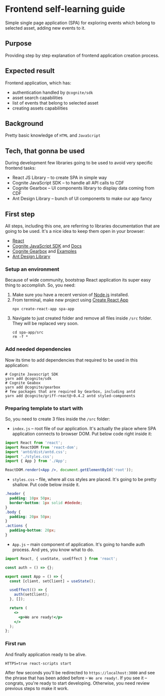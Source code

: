 # Frontend self-learning guide
Simple single page application (SPA) for exploring events which belong to selected asset, adding new events to it.

## Purpose
Providing step by step explanation of frontend application creation process.

## Expected result
Frontend application, which has: 
* authentication handled by `@cognite/sdk`
* asset search capabilities
* list of events that belong to selected asset
* creating assets capabilities

## Background
Pretty basic knowledge of `HTML` and `JavaScript`

## Tech, that gonna be used
During development few libraries going to be used to avoid very specific frontend tasks:
* React JS Library – to create SPA in simple way
* Cognite JavaScript SDK – to handle all API calls to CDF
* Cognite Gearbox – UI components library to display data coming from CDF  
* Ant Design Library – bunch of UI components to make our app fancy

## First step
All steps, including this one, are referring to libraries documentation that are going to be used.
It's a nice idea to keep them open in your browser:
* [React](https://reactjs.org/docs/introducing-jsx.html)
* [Cognite JavaScript SDK](https://github.com/cognitedata/cognite-sdk-js#cognite-javascript-sdk) and [Docs](https://cognitedata.github.io/cognite-sdk-js/)
* [Cognite Gearbox](https://github.com/cognitedata/gearbox.js#gearboxjs) and [Examples](https://cognitedata.github.io/gearbox.js/?path=/docs/assets-assetbreadcrumb--basic-usage)
* [Ant Design Library](https://ant.design/components/form/)

### Setup an environment
Because of wide community, bootstrap React application its super easy thing to accomplish. So, you need:
1. Make sure you have a recent version of [Node.js](https://nodejs.org/en/) installed.
2. From terminal, make new project using [Create React App](https://reactjs.org/docs/create-a-new-react-app.html#create-react-app)
    ```shell script
    npx create-react-app spa-app
    ```
3. Navigate to just created folder and remove all files inside `/src` folder. They will be replaced very soon.
    ```shell script
    cd spa-app/src
    rm -f *
    ```

### Add needed dependencies
Now its time to add dependencies that required to be used in this application:
```shell script
# Cognite Javascript SDK
yarn add @cognite/sdk
# Cognite Geabox
yarn add @cognite/gearbox
# few packages that are required by Gearbox, including antd
yarn add @cognite/griff-react@~0.4.2 antd styled-components
```
 
### Preparing template to start with
So, you need to create 3 files inside the `/src` folder:
* `index.js` – root file of our application.
It's actually the place where SPA application connects to browser DOM.
Put below code right inside it:
```jsx harmony
import React from 'react';
import ReactDOM from 'react-dom';
import 'antd/dist/antd.css';
import './styles.css';
import { App } from './App';

ReactDOM.render(<App />, document.getElementById('root'));
```
* `styles.css` – file, where all css styles are placed. It's going to be pretty shallow. Put code below inside it.
```css
.header {
  padding: 10px 50px;
  border-bottom: 1px solid #dedede;
}
.body {
  padding: 20px 50px;
}
.actions {
  padding-bottom: 20px;
}
```
* `App.js` – main component of application. It's going to handle auth process. And yes, you know what to do.
```jsx harmony
import React, { useState, useEffect } from 'react';

const auth = () => {};

export const App = () => {
  const [client, setClient] = useState();

  useEffect(() => {
    auth(setClient);
  }, []);

  return (
    <>
      <p>We are ready!</p>
    </>
  );
};
```

### First run
And finally application ready to be alive.
```shell script
HTTPS=true react-scripts start
```
After few seconds you'll be redirected to `https://localhost:3000` and see the phrase that has been added before – `We are ready!`.
If you see it – congrats, you're ready to start developing. Otherwise, you need review previous steps to make it work.
